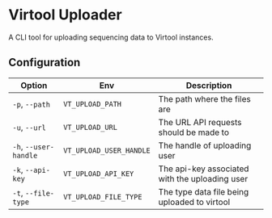 # Virtool Uploader

A CLI tool for uploading sequencing data to Virtool instances.

## Configuration

| Option                | Env                       | Description                                    |
|-----------------------|---------------------------|------------------------------------------------|
| `-p`, `--path`        | `VT_UPLOAD_PATH`          | The path where the files are                   |
| `-u`, `--url`         | `VT_UPLOAD_URL`           | The URL API requests should be made to         |
| `-h`, `--user-handle` | `VT_UPLOAD_USER_HANDLE`   | The handle of uploading user                   |
| `-k`, `--api-key`     | `VT_UPLOAD_API_KEY`       | The api-key associated with the uploading user |
 | `-t`, `--file-type`   | `VT_UPLOAD_FILE_TYPE`     | The type data file being uploaded to virtool   |
